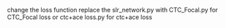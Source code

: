 change the loss function
replace the slr_network.py with CTC_Focal.py for CTC_Focal loss or ctc+ace loss.py for ctc+ace loss
